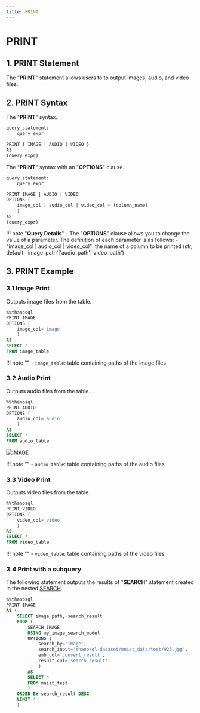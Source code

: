 ```yaml
---
title: PRINT
---
```


# __PRINT__

## __1. PRINT Statement__
The "__PRINT__" statement allows users to to output images, audio, and video files.

## __2. PRINT Syntax__

The "__PRINT__" syntax.
```sql
query_statement:
    query_expr

PRINT { IMAGE | AUDIO | VIDEO }
AS
(query_expr)
```

The "__PRINT__" syntax with an "__OPTIONS__" clause.

```sql
query_statement:
    query_expr

PRINT IMAGE | AUDIO | VIDEO
OPTIONS (
    image_col | audio_col | video_col = (column_name)
    )
AS
(query_expr)
```

!!! note "__Query Details__"
    - The "__OPTIONS__" clause allows you to change the value of a parameter. The definition of each parameter is as follows:
        - "image_col | audio_col | video_col": the name of a column to be printed (str, default: 'image_path'|'audio_path'|'video_path')

## __3. PRINT Example__

### __3.1 Image Print__

Outputs image files from the table.

```sql
%%thanosql
PRINT IMAGE
OPTIONS (
    image_col='image'
    )
AS
SELECT *
FROM image_table
```

!!! note ""
    - `image_table`: table containing paths of the image files

### __3.2 Audio Print__

Outputs audio files from the table.

```sql
%%thanosql
PRINT AUDIO
OPTIONS (
    audio_col='audio'
    )
AS
SELECT *
FROM audio_table
```

[![IMAGE](/img/thanosql_syntax/query/PRINT/PRINT_img1.png)](/img/thanosql_syntax/query/PRINT/PRINT_img1.png)

!!! note ""
    - `audio_table`: table containing paths of the audio files

### __3.3 Video Print__

Outputs video files from the table.

```sql
%%thanosql
PRINT VIDEO
OPTIONS (
    video_col='video'
    )
AS
SELECT *
FROM video_table
```

!!! note ""
    - `video_table`: table containing paths of the video files

### __3.4 Print with a subquery__

The following statement outputs the results of "__SEARCH__" statement created in the nested [SEARCH](/en/how-to_guides/ThanoSQL_query/SEARCH_SYNTAX). 

```sql
%%thanosql
PRINT IMAGE 
AS (
    SELECT image_path, search_result 
    FROM (
        SEARCH IMAGE 
        USING my_image_search_model 
        OPTIONS (
            search_by='image',
            search_input='thanosql-dataset/mnist_data/test/923.jpg',
            emb_col='convert_result',
            result_col='search_result'
            )
        AS 
        SELECT * 
        FROM mnist_test
        )
    ORDER BY search_result DESC 
    LIMIT 4
    )
```